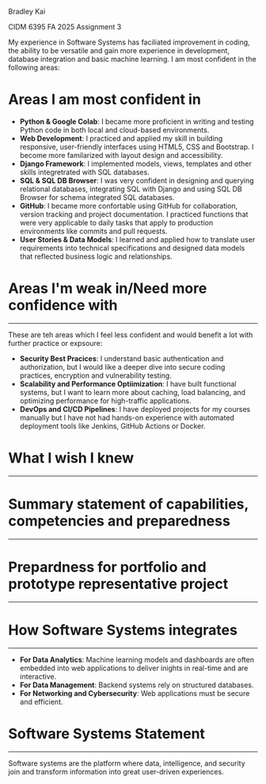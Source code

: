 Bradley Kai

CIDM 6395
FA 2025
Assignment 3

My experience in Software Systems has faciliated improvement in coding, the ability to be versatile and gain more experience in development, database integration and basic machine learning. I am most confident in the following areas:

# Areas I am most confident in

* **Python & Google Colab**: I became more proficient in writing and testing Python code in both local and cloud-based environments.
* **Web Development**: I practiced and applied my skill in building responsive, user-friendly interfaces using HTML5, CSS and Bootstrap. I become more familarized with layout design and accessibility.
* **Django Framework**: I implemented models, views, templates and other skills integretrated with SQL databases.
* **SQL & SQL DB Browser**: I was very confident in designing and querying relational databases, integrating SQL with Django and using SQL DB Browser for schema integrated SQL databases.
* **GitHub**: I became more confortable using GitHub for collaboration, version tracking and project documentation. I practiced functions that were very applicable to daily tasks that apply to production environments like commits and pull requests.
* **User Stories & Data Models**: I learned and applied how to translate user requirements into technical specifications and designed data models that reflected business logic and relationships.

# Areas I'm weak in/Need more confidence with
---
These are teh areas which I feel less confident and would benefit a lot with further practice or expsoure:
* **Security Best Pracices**: I understand basic authentication and authorization, but I would like a deeper dive into secure coding practices, encryption and vulnerability testing.
* **Scalability and Performance Optiimization**: I have built functional systems, but I want to learn more about caching, load balancing, and optimizing performance for high-traffic applications.
* **DevOps and CI/CD Pipelines**: I have deployed projects for my courses manually but I have not had hands-on experience with automated deployment tools like Jenkins, GitHub Actions or Docker.

# What I wish I knew
---


# Summary statement of capabilities, competencies and preparedness
---


# Prepardness for portfolio and prototype representative project
---



# How Software Systems integrates
---
* **For Data Analytics**: Machine learning models and dashboards are often embedded into web applications to deliver inights in real-time and are interactive.
* **For Data Management**: Backend systems rely on structured databases.
* **For Networking and Cybersecurity**: Web applications must be secure and efficient.

# Software Systems Statement
---
Software systems are the platform where data, intelligence, and security join and transform information into great user-driven experiences.


